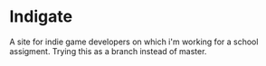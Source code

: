 # Indigate
A site for indie game developers on which i'm working for a school assigment.
Trying this as a branch instead of master.
